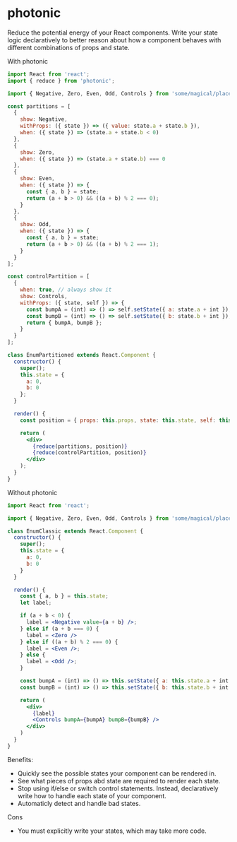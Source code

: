 # photonic

Reduce the potential energy of your React components. Write your state logic declaratively to better reason about how a component behaves with different combinations of props and state.

With photonic
```jsx
import React from 'react';
import { reduce } from 'photonic';

import { Negative, Zero, Even, Odd, Controls } from 'some/magical/place';

const partitions = [
  {
    show: Negative,
    withProps: ({ state }) => ({ value: state.a + state.b }),
    when: ({ state }) => (state.a + state.b < 0)
  },
  {
    show: Zero,
    when: ({ state }) => (state.a + state.b) === 0
  },
  {
    show: Even,
    when: ({ state }) => {
      const { a, b } = state;
      return (a + b > 0) && ((a + b) % 2 === 0);
    }
  },
  {
    show: Odd,
    when: ({ state }) => {
      const { a, b } = state;
      return (a + b > 0) && ((a + b) % 2 === 1);
    }
  }
];

const controlPartition = [
  {
    when: true, // always show it
    show: Controls,
    withProps: ({ state, self }) => {
      const bumpA = (int) => () => self.setState({ a: state.a + int });
      const bumpB = (int) => () => self.setState({ b: state.b + int });
      return { bumpA, bumpB };
    }
  }
];

class EnumPartitioned extends React.Component {
  constructor() {
    super();
    this.state = {
      a: 0,
      b: 0
    };
  }

  render() {
    const position = { props: this.props, state: this.state, self: this };

    return (
      <div>
        {reduce(partitions, position)}
        {reduce(controlPartition, position)}
      </div>
    );
  }
}
```

Without photonic
```jsx
import React from 'react';

import { Negative, Zero, Even, Odd, Controls } from 'some/magical/place';

class EnumClassic extends React.Component {
  constructor() {
    super();
    this.state = {
      a: 0,
      b: 0
    }
  }

  render() {
    const { a, b } = this.state;
    let label;

    if (a + b < 0) {
      label = <Negative value={a + b} />;
    } else if (a + b === 0) {
      label = <Zero />
    } else if ((a + b) % 2 === 0) {
      label = <Even />;
    } else {
      label = <Odd />;
    }

    const bumpA = (int) => () => this.setState({ a: this.state.a + int });
    const bumpB = (int) => () => this.setState({ b: this.state.b + int });

    return (
      <div>
        {label}
        <Controls bumpA={bumpA} bumpB={bumpB} />
      </div>
    )
  }
}

```

Benefits:
* Quickly see the possible states your component can be rendered in.
* See what pieces of props abd state are required to render each state.
* Stop using if/else or switch control statements.  Instead, declaratively write how to handle each state of your component.
* Automaticly detect and handle bad states.

Cons
* You must explicitly write your states, which may take more code.
